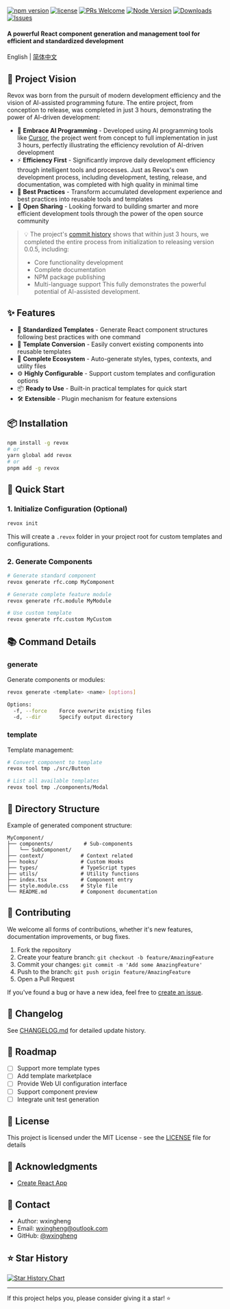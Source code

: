[![npm version](https://img.shields.io/npm/v/revox.svg)](https://www.npmjs.com/package/revox)
[![license](https://img.shields.io/npm/l/revox.svg)](https://github.com/wxingheng/revox/blob/main/LICENSE)
[![PRs Welcome](https://img.shields.io/badge/PRs-welcome-brightgreen.svg)](#contributing)
[![Node Version](https://img.shields.io/node/v/revox.svg)](https://nodejs.org)
[![Downloads](https://img.shields.io/npm/dm/revox.svg)](https://www.npmjs.com/package/revox)
[![Issues](https://img.shields.io/github/issues/wxingheng/revox.svg)](https://github.com/wxingheng/revox/issues)

<h4>A powerful React component generation and management tool for efficient and standardized development</h4>

English | [简体中文](./README.md)

</div>

## 🎯 Project Vision

Revox was born from the pursuit of modern development efficiency and the vision of AI-assisted programming future. The entire project, from conception to release, was completed in just 3 hours, demonstrating the power of AI-driven development:

- 🤖 **Embrace AI Programming** - Developed using AI programming tools like [Cursor](https://www.cursor.com/), the project went from concept to full implementation in just 3 hours, perfectly illustrating the efficiency revolution of AI-driven development
- ⚡️ **Efficiency First** - Significantly improve daily development efficiency through intelligent tools and processes. Just as Revox's own development process, including development, testing, release, and documentation, was completed with high quality in minimal time
- 🎨 **Best Practices** - Transform accumulated development experience and best practices into reusable tools and templates
- 🌟 **Open Sharing** - Looking forward to building smarter and more efficient development tools through the power of the open source community

> 💡 The project's [commit history](https://github.com/wxingheng/revox/commits/main/) shows that within just 3 hours, we completed the entire process from initialization to releasing version 0.0.5, including:
> - Core functionality development
> - Complete documentation
> - NPM package publishing
> - Multi-language support
> This fully demonstrates the powerful potential of AI-assisted development.

## ✨ Features

- 🎯 **Standardized Templates** - Generate React component structures following best practices with one command
- 🔄 **Template Conversion** - Easily convert existing components into reusable templates
- 🎨 **Complete Ecosystem** - Auto-generate styles, types, contexts, and utility files
- ⚙️ **Highly Configurable** - Support custom templates and configuration options
- 📦 **Ready to Use** - Built-in practical templates for quick start
- 🛠 **Extensible** - Plugin mechanism for feature extensions


## 📦 Installation

```bash
npm install -g revox
# or
yarn global add revox
# or
pnpm add -g revox
```

## 🚀 Quick Start

### 1. Initialize Configuration (Optional)

```bash
revox init
```

This will create a `.revox` folder in your project root for custom templates and configurations.

### 2. Generate Components

```bash
# Generate standard component
revox generate rfc.comp MyComponent

# Generate complete feature module
revox generate rfc.module MyModule

# Use custom template
revox generate rfc.custom MyCustom
```

## 📚 Command Details

### generate

Generate components or modules:

```bash
revox generate <template> <name> [options]

Options:
  -f, --force    Force overwrite existing files
  -d, --dir      Specify output directory
```

### template

Template management:

```bash
# Convert component to template
revox tool tmp ./src/Button

# List all available templates
revox tool tmp ./components/Modal
```

## 📁 Directory Structure

Example of generated component structure:

```
MyComponent/
├── components/          # Sub-components
│   └── SubComponent/     
├── context/            # Context related
├── hooks/              # Custom Hooks
├── types/              # TypeScript types
├── utils/              # Utility functions
├── index.tsx           # Component entry
├── style.module.css    # Style file
└── README.md           # Component documentation
```

## 🤝 Contributing

We welcome all forms of contributions, whether it's new features, documentation improvements, or bug fixes.

1. Fork the repository
2. Create your feature branch: `git checkout -b feature/AmazingFeature`
3. Commit your changes: `git commit -m 'Add some AmazingFeature'`
4. Push to the branch: `git push origin feature/AmazingFeature`
5. Open a Pull Request

If you've found a bug or have a new idea, feel free to [create an issue](https://github.com/wxingheng/revox/issues).

## 📝 Changelog

See [CHANGELOG.md](./CHANGELOG.md) for detailed update history.

## 🎯 Roadmap

- [ ] Support more template types
- [ ] Add template marketplace
- [ ] Provide Web UI configuration interface
- [ ] Support component preview
- [ ] Integrate unit test generation

## 📄 License

This project is licensed under the MIT License - see the [LICENSE](LICENSE) file for details

## 🙏 Acknowledgments

- [Create React App](https://github.com/facebook/create-react-app)

## 📮 Contact

- Author: wxingheng
- Email: [wxingheng@outlook.com](mailto:wxingheng@outlook.com)
- GitHub: [@wxingheng](https://github.com/wxingheng)

## ⭐️ Star History

[![Star History Chart](https://api.star-history.com/svg?repos=wxingheng/revox&type=Date)](https://star-history.com/#wxingheng/revox&Date)

---

If this project helps you, please consider giving it a star! ⭐️ 
